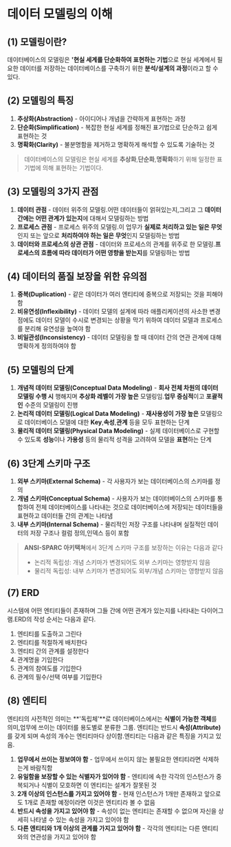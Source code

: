# 데이터 모델링의 이해
## (1) 모델링이란?
데이터베이스의 모델링은 **'현실 세계를 단순화하여 표현하는 기법**으로 현실 세계에서 필요한 데이터를 저장하는 데이터베이스를 구축하기 위한 **분석/설계의 과정**이라고 할 수 있다.
## (2) 모델링의 특징
1. **추상화(Abstraction)** - 아이디어나 개념을 간략하게 표현하는 과정
2. **단순화(Simplification)** - 복잡한 현실 세계를 정해진 표기법으로 단순하고 쉽게 표현하는 것
3. **명확화(Clarity)** - 불분명함을 제거하고 명확하게 해석할 수 있도록 기술하는 것
> 데이터베이스의 모델링은 현실 세계를 **추상화**,**단순화**,**명확화**하기 위해 일정한 표기법에 의해 표현하는 기법이다.
## (3) 모델링의 3가지 관점
1. **데이터 관점** - 데이터 위주의 모델링.어떤 데이터들이 얽혀있는지,그리고 그 **데이터 간에는 어떤 관계가 있는지**에 대해서 모델링하는 방법
2. **프로세스 관점** - 프로세스 위주의 모델링.이 업무가 **실제로 처리하고 있는 일은 무엇**인지 또는 앞으로 **처리하여야 하는 일은 무엇**인지 모델링하는 방법
3. **데이터와 프로세스의 상관 관점** - 데이터와 프로세스의 관계를 위주로 한 모델링.**프로세스의 흐름에 따라 데이터가 어떤 영향을 받는지**를 모델링하는 방법
## (4) 데이터의 품질 보장을 위한 유의점
1. **중복(Duplication)** - 같은 데이터가 여러 엔티티에 중복으로 저장되는 것을 피해야 함
2. **비유연성(Inflexibility)** - 데이터 모델의 설계에 따라 애플리케이션의 사소한 변경점에도 데이터 모델이 수시로 변경되는 상황을 막기 위하여 데이터 모델과 프로세스를 분리해 유연성을 높여야 함
3. **비일관성(Inconsistency)** - 데이터 모델링을 할 때 데이터 간의 연관 관계에 대해 명확하게 정의하여야 함
## (5) 모델링의 단계
1. **개념적 데이터 모델링(Conceptual Data Modeling)** - **회사 전체 차원의 데이터 모델링 수행 시** 행해지며 **추상화 레벨이 가장 높은** 모델링임.**업무 중심적**이고 **포괄적인** 수준의 모델링이 진행
2. **논리적 데이터 모델링(Logical Data Modeling)** - **재사용성이 가장 높은** 모델링으로 데이터베이스 모델에 대한 **Key**,**속성**,**관계** 등을 모두 표현하는 단계
3. **물리적 데이터 모델링(Physical Data Modeling)** - 실제 데이터베이스로 구현할 수 있도록 **성능**이나 **가용성** 등의 물리적 성격을 고려하여 모델을 **표현**하는 단계
## (6) 3단계 스키마 구조
1. **외부 스키마(External Schema)** - 각 사용자가 보는 데이터베이스의 스키마를 정의
2. **개념 스키마(Conceptual Schema)** - 사용자가 보는 데이터베이스의 스키마를 통합하여 전체 데이터베이스를 나타내는 것으로 데이터베이스에 저장되는 데이터들을 표현하고 데이터들 간의 관계는 나타냄
3. **내부 스키마(Internal Schema)** - 물리적인 저장 구조를 나타내며 실질적인 데이터의 저장 구조나 컬럼 정의,인덱스 등이 포함
> **ANSI-SPARC 아키택쳐**에서 3단계 스키마 구조를 보장하는 이유는 다음과 같다
> - 논리적 독립성: 개념 스키마가 변경되어도 외부 스키마는 영향받지 않음
> - 물리적 독립성: 내부 스키마가 변경되어도 외부/개념 스키마는 영향받지 않음
## (7) ERD
시스템에 어떤 엔티티들이 존재하며 그들 간에 어떤 관계가 있는지를 나타내는 다이어그램.ERD의 작성 순서는 다음과 같다.
1. 엔티티를 도출하고 그린다
2. 엔티티를 적절하게 배치한다
3. 엔티티 간의 관계를 설정한다
4. 관계명을 기입한다
5. 관계의 참여도를 기입한다
6. 관계의 필수/선택 여부를 기입한다
## (8) 엔티티
엔티티의 사전적인 의미는 **'독립체'**로 데이터베이스에서는 **식별이 가능한 객체**를 의미,업무에 쓰이는 데이터를 용도별로 분류한 그룹.
엔티티는 반드시 <b>속성(Attribute)</b>를 갖게 되며 속성의 개수는 엔티티마다 상이함.엔티티는 다음과 같은 특징을 가지고 있음.
1. **업무에서 쓰이는 정보여야 함** - 업무에서 쓰이지 않는 불필요한 엔티티라면 삭제하는게 바람직함
2. **유일함을 보장할 수 있는 식별자가 있어야 함** - 엔티티에 속한 각각의 인스턴스가 중복되거나 식별이 모호하면 이 엔티티는 설계가 잘못된 것
3. **2개 이상의 인스턴스를 가지고 있어야 함** - 현재 인스턴스가 1개만 존재하고 앞으로도 1개로 존재할 예정이라면 이것은 엔티티라 볼 수 없음
4. **반드시 속성을 가지고 있어야 함** - 속성이 없는 엔티티는 존재할 수 없으며 자신을 상세히 나타낼 수 있는 속성을 가지고 있어야 함
5. **다른 엔티티와 1개 이상의 관계를 가지고 있어야 함** - 각각의 엔티티는 다른 엔티티와의 연관성을 가지고 있어야 함